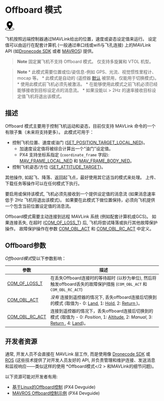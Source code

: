 # Offboard 模式

[<img src="../../assets/site/position_fixed.svg" title="需要定位修复（例如GPS）" width="30px" />](../getting_started/flight_modes.md#key_position_fixed)

飞机按照远端控制器通过MAVLink给出的位置，速度或姿态设定值来运行。 设定值可以由运行在配套计算机 (一般通过串口线或wifi与飞孔连接) 上的MAVLink API (如[Dronecode SDK](https://sdk.dronecode.org/en/) 或者 [MAVROS](https://github.com/mavlink/mavros)) 提供。

> **Note** 固定翼飞机不支持 Offboard 模式。 仅支持多旋翼和 VTOL 机型。

<span></span>

> **Note** * 此模式需要位置或位/姿信息-例如 GPS、光流、视觉惯性里程计、mocap 等。 * 此模式是自动的 (遥控器 [默认](../advanced_config/parameter_reference.md#COM_RC_OVERRIDE) 被禁用，仅能用于切换模式)。 * 使用此模式前飞机必须先被激活。 * 在能够使用此模式之前飞机必须已经能够接收到目标设定点的消息流。 * 如果没能以 > 2Hz 的速率接收目标设定值飞机将退出该模式。

## 描述

Offboard 模式主要用于控制飞机运动和姿态，目前仅支持 MAVLink 命令的一个有限子集（未来将支持更多）。 此模式可用于：

* 控制飞机位置、速度或油门 ([SET_POSITION_TARGET_LOCAL_NED](http://mavlink.org/messages/common#SET_POSITION_TARGET_LOCAL_NED))。 
  * 加速度设定值将被综合计算出一个“油门”设定值。
  * PX4 支持坐标系指定 (`coordinate_frame` 字段): [MAV_FRAME_LOCAL_NED](http://mavlink.org/messages/common#MAV_FRAME_LOCAL_NED) 和 [MAV_FRAME_BODY_NED](http://mavlink.org/messages/common#MAV_FRAME_BODY_NED)。
* 控制飞机姿态/方位 ([SET_ATTITUDE_TARGET](http://mavlink.org/messages/common#SET_ATTITUDE_TARGET))。

其他操作, 如起飞、降落、返回起飞点，最好使用其它适当的模式来处理。 上传、下载任务等操作可以在任何模式下执行。

要启用或保持该模式, 飞机必须先接收到一个提供设定值的消息流 (如果消息速率低于 2Hz 飞机将退出该模式)。 如果要在此模式下做位置保持，必须向飞机提供一个包含当前位置设定值的消息流。

Offboard模式需要主动连接到远程 MAVLink 系统 (例如配套计算机或GCS)。 如果连接丢失, 在超时 ([COM_OF_LOSS_T](#COM_OF_LOSS_T)) 后, 飞机将尝试降落或执行其他故障保护操作。 故障保护操作在参数 [COM_OBL_ACT](#COM_OBL_ACT) 和 [COM_OBL_RC_ACT](#COM_OBL_RC_ACT) 中定义。

## Offboard参数

*Offboard模式*受以下参数影响：

| 参数                                                                                                    | 描述                                                                                                                                                                                             |
| ----------------------------------------------------------------------------------------------------- | ---------------------------------------------------------------------------------------------------------------------------------------------------------------------------------------------- |
| <span id="COM_OF_LOSS_T"></span>[COM_OF_LOSS_T](../advanced_config/parameter_reference.md#COM_OF_LOSS_T)   | 在丢失Offboard连接时的等待超时 (以秒为单位), 然后将触发offboard丢失的故障保护措施 (`COM_OBL_ACT` 和 `COM_OBL_RC_ACT`)                                                                                                         |
| <span id="COM_OBL_ACT"></span>[COM_OBL_ACT](../advanced_config/parameter_reference.md#COM_OBL_ACT)       | *没有* 连接到遥控器的情况下, 丢失offboard连接后切换到的模式 (取值为- 0: [Land](../flight_modes/land.md), 1: [Hold](../flight_modes/hold.md), 2: [Return ](../flight_modes/return.md))。                                   |
| <span id="COM_OBL_RC_ACT"></span>[COM_OBL_RC_ACT](../advanced_config/parameter_reference.md#COM_OBL_RC_ACT) | 连接到遥控器的情况下，丢失offboard连接后切换到的模式 (取值为 - 0: *Position*, 1: [Altitude](../flight_modes/altitude_mc.md), 2: *Manual*, 3: [Return ](../flight_modes/return.md), 4: [Land](../flight_modes/land.md))。 |

## 开发者资源

通常, 开发人员不会直接在 MAVLink 层工作, 而是使用像 [Dronecode SDK](https://sdk.dronecode.org/en/) 或 [ROS](http://www.ros.org/) (这些技术提供了对开发人员友好的 API, 并负责管理和维护连接、发送消息和监视响应——类似这样的使用 *Offboard模式</2 > 和MAVLink的细节问题)。</p> 

以下资源可能对开发者有用:

* [基于Linux的Offboard控制](https://dev.px4.io/en/ros/offboard_control.html) (PX4 Devguide)
* [MAVROS Offboard控制示例](https://dev.px4.io/en/ros/mavros_offboard.html) (PX4 Devguide)